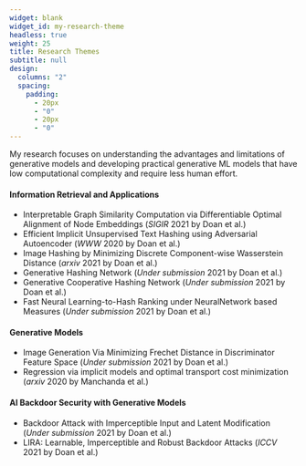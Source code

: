 ```yaml
---
widget: blank
widget_id: my-research-theme
headless: true
weight: 25
title: Research Themes
subtitle: null
design:
  columns: "2"
  spacing:
    padding:
      - 20px
      - "0"
      - 20px
      - "0"
---
```

My research focuses on understanding the advantages and limitations of generative models and developing practical generative ML models that have low computational complexity and require less human effort. 

#### Information Retrieval and Applications

* Interpretable Graph Similarity Computation via Differentiable Optimal Alignment of Node Embeddings (*SIGIR* 2021 by Doan et al.)
* Efficient Implicit Unsupervised Text Hashing using Adversarial Autoencoder (*WWW* 2020 by Doan et al.)
* Image Hashing by Minimizing Discrete Component-wise Wasserstein Distance (*arxiv* 2021 by Doan et al.)
* Generative Hashing Network (*Under submission* 2021 by Doan et al.)
* Generative Cooperative Hashing Network (*Under submission* 2021 by Doan et al.)
* Fast Neural Learning-to-Hash Ranking under NeuralNetwork based Measures  (*Under submission* 2021 by Doan et al.)

#### Generative Models

* Image Generation Via Minimizing Frechet Distance in Discriminator Feature Space (*Under submission* 2021 by Doan et al.)
* Regression via implicit models and optimal transport cost minimization (*arxiv* 2020 by Manchanda et al.)

#### AI Backdoor Security with Generative Models

* Backdoor Attack with Imperceptible Input and Latent Modification (*Under submission* 2021 by Doan et al.)
* LIRA: Learnable, Imperceptible and Robust Backdoor Attacks (*ICCV* 2021 by Doan et al.)



